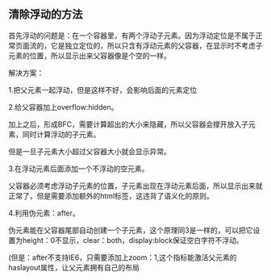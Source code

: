 ## 清除浮动的方法

首先浮动的问题是：在一个容器里，有两个浮动子元素。因为浮动定位是不属于正常页面流的，它是独立定位的，所以只含有浮动元素的父容器，在显示时不考虑子元素的位置，所以显示出来父容器像是个空的一样。

解决方案：

1.把父元素一起浮动，但是这样不好，会影响后面的元素定位

2.给父容器加上overflow:hidden。

加上之后，形成BFC，需要计算超出的大小来隐藏，所以父容器会撑开放入子元素，同时计算浮动的子元素。

但是一旦子元素大小超过父容器大小就会显示异常。

3.在浮动元素后面添加一个不浮动的空元素。

父容器必须考虑浮动子元素的位置，子元素出现在浮动元素后面，所以显示出来就正常了，但是需要添加额外的html标签，这违背了语义化的原则。

4.利用伪元素：after。

伪元素能在父容器尾部自动创建一个子元素，这个原理同3是一样的，可以把它设置为height：0不显示，clear：both，display:block保证空白字符不浮动。

(但是：after不支持IE6，只需要添加上zoom：1,这个指标能激活父元素的haslayout属性，让父元素拥有自己的布局
